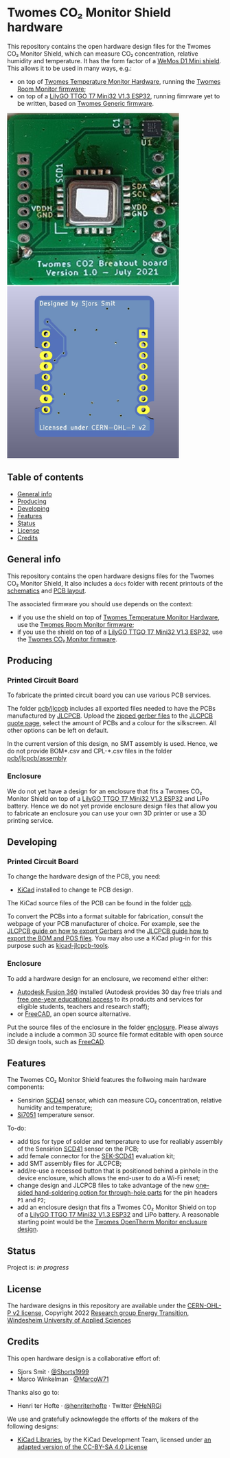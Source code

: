 # Twomes CO₂ Monitor Shield hardware 

This repository contains the open hardware design files for the Twomes CO₂ Monitor Shield, which can measure CO₂ concentration, relative humidity and temperature.
It has the form factor of a [WeMos D1 Mini shield](https://www.wemos.cc/en/latest/d1_mini_shield/index.html). This allows it to be used in many ways, e.g.:
* on top of [Twomes Temperature Monitor Hardware](https://github.com/energietransitie/twomes-temp-monitor-hardware), running the [Twomes Room Monitor firmware](https://github.com/energietransitie/twomes-room-monitor-firmware);
* on top of a [LilyGO TTGO T7 Mini32 V1.3 ESP32](https://github.com/LilyGO/ESP32-MINI-32-V1.3), running fimrware yet to be written, based on [Twomes Generic firmware](https://github.com/energietransitie/twomes-generic-esp-firmware). 

<img src="./images/front.jpg" width="400" height="400" /> <img src="./images/back.jpg" width="400" height="400" />

## Table of contents
* [General info](#general-info)
* [Producing](#producing)
* [Developing](#developing) 
* [Features](#features)
* [Status](#status)
* [License](#license)
* [Credits](#credits)

## General info
This repository contains the open hardware designs files for the Twomes CO₂ Monitor Shield, It also includes a `docs` folder with recent printouts of the [schematics](./docs/twomes-co2-monitor-hardware-sch.pdf) and [PCB layout](./docs/docs/twomes-co2-monitor-hardware-pcb.pdf). 

The associated firmware you should use depends on the context:
* if you use the shield on top of [Twomes Temperature Monitor Hardware](https://github.com/energietransitie/twomes-temp-monitor-hardware), use the [Twomes Room Monitor firmware](https://github.com/energietransitie/twomes-room-monitor-firmware);
* if you use the shield on top of a [LilyGO TTGO T7 Mini32 V1.3 ESP32](https://github.com/LilyGO/ESP32-MINI-32-V1.3), use the [Twomes CO₂ Monitor firmware](https://github.com/energietransitie/twomes-co2-monitor-firmware).

## Producing


### Printed Circuit Board
To fabricate the printed circuit board you can use various PCB services. 

The folder [pcb/jlcpcb](./pcb/jlcpcb) includes all exported files needed to have the PCBs manufactured by [JLCPCB](https://www.jlcpcb.com). Upload the [zipped gerber files](./pcb/jlcpcb/gerber/gerber-OpenThermMonitorTwomes.zip) to the [JLCPCB quote page](https://cart.jlcpcb.com/quote), select the amount of PCBs and a colour for the silkscreen. All other options can be left on default. 

In the current version of this design, no SMT assembly is used. Hence, we do not provide BOM*.csv and CPL-*.csv files in the folder [pcb/jlcpcb/assembly](./pcb/jlcpcb/assembly)

### Enclosure
We do not yet have a design for an enclosure that fits a Twomes CO₂ Monitor Shield on top of a [LilyGO TTGO T7 Mini32 V1.3 ESP32](https://github.com/LilyGO/ESP32-MINI-32-V1.3) and LiPo battery. Hence we do not yet provide enclosure design files that allow you to fabricate an enclosure you can use your own 3D printer or use a 3D printing service.
## Developing
### Printed Circuit Board
To change the hardware design of the PCB, you need:
* [KiCad](https://www.kicad.org/download/) installed to change te PCB design. 

The KiCad source files of the PCB can be found in the folder [pcb](./pcb).

To convert the PCBs into a format suitable for fabrication, consult the webpage of your PCB manufacturer of choice. For example, see the [JLCPCB guide on how to export Gerbers](https://support.jlcpcb.com/article/149-how-to-generate-gerber-and-drill-files-in-kicad) and the  [JLCPCB guide how to export the BOM and POS files](https://support.jlcpcb.com/article/84-how-to-generate-the-bom-and-centroid-file-from-kicad). You may also use a KiCad plug-in for this purpose such as [kicad-jlcpcb-tools](https://github.com/Bouni/kicad-jlcpcb-tools).

### Enclosure
To add a hardware design for an enclosure, we recomend either either:
* [Autodesk Fusion 360](https://www.kicad.org/download/) installed (Autodesk provides 30 day free trials and [free one-year educational access](https://www.autodesk.com/education/edu-software/overview?sorting=featured&filters=individual) to its products and services for eligible students, teachers and research staff); 
* or [FreeCAD](https://www.freecadweb.org/), an open source alternative.

Put the source files of the enclosure in the folder [enclosure](./enclosure). Please always include a include a common 3D source file format editable with open source 3D design tools, such as [FreeCAD](https://www.freecadweb.org/).
## Features
The Twomes CO₂ Monitor Shield features the follwoing main hardware components:
* Sensirion [SCD41](https://www.sensirion.com/en/environmental-sensors/carbon-dioxide-sensors/carbon-dioxide-sensor-scd4x/) sensor, which can measure CO₂ concentration, relative humidity and temperature;
* [Si7051](https://www.silabs.com/sensors/temperature/si705x/device.si7051) temperature sensor. 

To-do:
* add tips for type of solder and temperature to use for realiably assembly of the Sensirion [SCD41](https://www.sensirion.com/en/environmental-sensors/carbon-dioxide-sensors/carbon-dioxide-sensor-scd4x/) sensor on the PCB;
* add female connector for the [SEK-SCD41](https://www.sensirion.com/en/environmental-sensors/evaluation-kit-sek-environmental-sensing/evaluation-kit-sek-scd41/) evaluation kit;
* add SMT assembly files for JLCPCB;
* add/re-use a recessed button that is positioned behind a pinhole in the device enclosure, which allows the end-user to do a Wi-Fi reset;
* change design and JLCPCB files to take advantage of the new [one-sided hand-soldering option for through-hole parts](https://jlcpcb.com/smt-assembly) for the pin headers `P1` and `P2`;
* add an enclosure design that fits a Twomes CO₂ Monitor Shield on top of a [LilyGO TTGO T7 Mini32 V1.3 ESP32](https://github.com/LilyGO/ESP32-MINI-32-V1.3) and LiPo battery. A reasonable starting point would be the [Twomes OpenTherm Monitor enclusure design](https://github.com/energietransitie/twomes-opentherm-monitor-hardware/enclosure).

## Status
Project is: _in progress_

## License
The hardware designs in this repository are available under the [CERN-OHL-P v2 license](./LICENSE), Copyright 2022 [Research group Energy Transition, Windesheim University of Applied Sciences](https://windesheim.nl/energietransitie)

## Credits
This open hardware design is a collaborative effort of:
* Sjors Smit · [@Shorts1999](https://github.com/Shorts1999)
* Marco Winkelman · [@MarcoW71](https://github.com/MarcoW71)

Thanks also go to:
* Henri ter Hofte · [@henriterhofte](https://github.com/henriterhofte) · Twitter [@HeNRGi](https://twitter.com/HeNRGi)

We use and gratefully acknowlegde the efforts of the makers of the following designs:
* [KiCad Libraries](https://kicad.github.io/), by the KiCad Development Team, licensed under [an adapted version of the CC-BY-SA 4.0 License](https://www.kicad.org/libraries/license/)
